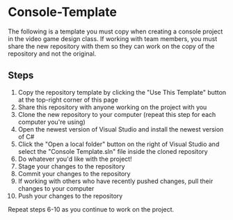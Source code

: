 # Console-Template

The following is a template you must copy when creating a console project in the video game design class. If working with team members, you must share the new repository with them so they can work on the copy of the repository and not the original.

## Steps

1. Copy the repository template by clicking the "Use This Template" button at the top-right corner of this page
2. Share this repository with anyone working on the project with you
3. Clone the new repository to your computer (repeat this step for each computer you're using)
4. Open the newest version of Visual Studio and install the newest version of C#
5. Click the "Open a local folder" button on the right of Visual Studio and select the "Console Template.sln" file inside the cloned repository
6. Do whatever you'd like with the project!
7. Stage your changes to the repository
8. Commit your changes to the repository
9. If working with others who have recently pushed changes, pull their changes to your computer
10. Push your changes to the repository

Repeat steps 6-10 as you continue to work on the project.

